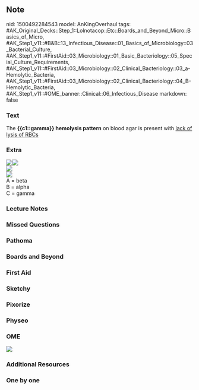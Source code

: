 ## Note
nid: 1500492284543
model: AnKingOverhaul
tags: #AK_Original_Decks::Step_1::Lolnotacop::Etc::Boards_and_Beyond_Micro::Basics_of_Micro, #AK_Step1_v11::#B&B::13_Infectious_Disease::01_Basics_of_Microbiology::03_Bacterial_Culture, #AK_Step1_v11::#FirstAid::03_Microbiology::01_Basic_Bacteriology::05_Special_Culture_Requirements, #AK_Step1_v11::#FirstAid::03_Microbiology::02_Clinical_Bacteriology::03_a-Hemolytic_Bacteria, #AK_Step1_v11::#FirstAid::03_Microbiology::02_Clinical_Bacteriology::04_B-Hemolytic_Bacteria, #AK_Step1_v11::#OME_banner::Clinical::06_Infectious_Disease
markdown: false

### Text
The <b>{{c1::gamma}} hemolysis pattern</b> on blood agar is present
with <u>lack of lysis of RBCs</u>

### Extra
<div><img src="paste-3354369458261.jpg" class="resizer"><img src=
"paste-3642132267342.jpg" class="resizer"></div>
<div><img src="paste-3856880632047.jpg" class="resizer"></div>
<div><img src="paste-3869765534062.jpg" class="resizer"></div>
<div>
  A = beta
</div>
<div>
  B = alpha
</div>
<div>
  C = gamma
</div>

### Lecture Notes


### Missed Questions


### Pathoma


### Boards and Beyond


### First Aid


### Sketchy


### Pixorize


### Physeo


### OME
<div class="ome-widget">
  <a href=
  "https://onlinemeded.org/spa/infectious-disease?ref=anki"><img src="_OME_AnkiFlashcards_Topic_4.png"></a>
</div>

### Additional Resources


### One by one

